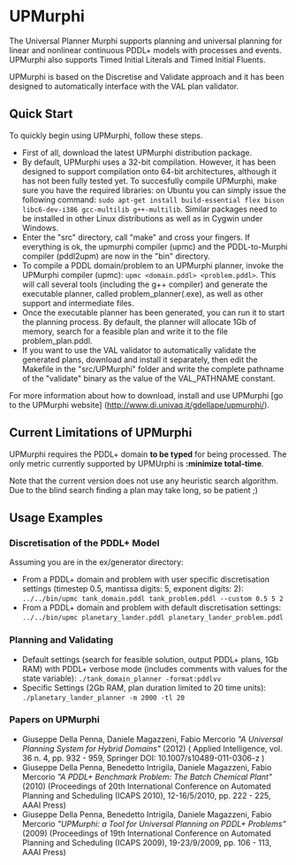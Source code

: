 # UPMurphi
The Universal Planner Murphi supports planning and universal planning for linear and nonlinear continuous PDDL+ models with processes and events. UPMurphi also supports Timed Initial Literals and Timed Initial Fluents.

UPMurphi is based on the Discretise and Validate approach and it has been designed to automatically interface with the VAL plan validator.

## Quick Start

To quickly begin using UPMurphi, follow these steps.

* First of all, download the latest UPMurphi distribution package.
* By default, UPMurphi uses a 32-bit compilation. However, it has been designed to support compilation onto 64-bit architectures, although it has not been fully tested yet. To succesfully compile UPMurphi, make sure you have the required libraries: on Ubuntu you can simply issue the following command: `sudo apt-get install build-essential flex bison libc6-dev-i386 gcc-multilib g++-multilib`. Similar packages need to be installed in other Linux distributions as well as in Cygwin under Windows.
* Enter the "src" directory, call "make" and cross your fingers. If everything is ok, the upmurphi compiler (upmc) and the PDDL-to-Murphi compiler (pddl2upm) are now in the "bin" directory.
* To compile a PDDL domain/problem to an UPMurphi planner, invoke the UPMurphi compiler (upmc): `upmc <domain.pddl> <problem.pddl>`. This will call several tools (including the g++ compiler) and generate the executable planner, called problem_planner(.exe), as well as other support and intermediate files.
* Once the executable planner has been generated, you can run it to start the planning process. By default, the planner will allocate 1Gb of memory, search for a feasible plan and write it to the file problem_plan.pddl.
* If you want to use the VAL validator to automatically validate the generated plans, download and install it separately, then edit the Makefile in the "src/UPMurphi" folder and write the complete pathname of the "validate" binary as the value of the VAL_PATHNAME constant.

For more information about how to download, install and use UPMurphi [go to the UPMurphi website] 
(http://www.di.univaq.it/gdellape/upmurphi/).

## Current Limitations of UPMurphi

UPMurphi requires the PDDL+ domain **to be typed** for being processed. The only metric currently supported by UPMUrphi is **:minimize total-time**.

Note that the current version does not use any heuristic search algorithm. Due to the blind search finding a plan may take long, so be patient ;)

## Usage Examples

### Discretisation of the PDDL+ Model

Assuming you are in the ex/generator directory:

* From a PDDL+ domain and problem with user specific discretisation settings (timestep 0.5, mantissa digits: 5, exponent digits: 2): 
    `../../bin/upmc tank_domain.pddl tank_problem.pddl --custom 0.5 5 2`
* From a PDDL+ domain and problem with default discretisation settings:  
    `../../bin/upmc planetary_lander.pddl planetary_lander_problem.pddl`

### Planning and Validating

* Default settings (search for feasible solution, output PDDL+ plans, 1Gb RAM) with PDDL+ verbose mode (includes comments with values for the state variable): 
   `./tank_domain_planner -format:pddlvv`
* Specific Settings (2Gb RAM, plan duration limited to 20 time units):  
    `./planetary_lander_planner -m 2000 -tl 20`

### Papers on UPMurphi

* Giuseppe Della Penna, Daniele Magazzeni, Fabio Mercorio *"A Universal Planning System for Hybrid Domains"* (2012) ( Applied Intelligence, vol. 36 n. 4, pp. 932 - 959, Springer DOI: 10.1007/s10489-011-0306-z	)
* Giuseppe Della Penna, Benedetto Intrigila, Daniele Magazzeni, Fabio Mercorio *"A PDDL+ Benchmark Problem: The Batch Chemical Plant"* (2010) (Proceedings of 20th International Conference on Automated Planning and Scheduling (ICAPS 2010), 12-16/5/2010, pp. 222 - 225, AAAI Press)
* Giuseppe Della Penna, Benedetto Intrigila, Daniele Magazzeni, Fabio Mercorio *"UPMurphi: a Tool for Universal Planning on PDDL+ Problems"* (2009) (Proceedings of 19th International Conference on Automated Planning and Scheduling (ICAPS 2009), 19-23/9/2009, pp. 106 - 113, AAAI Press)
